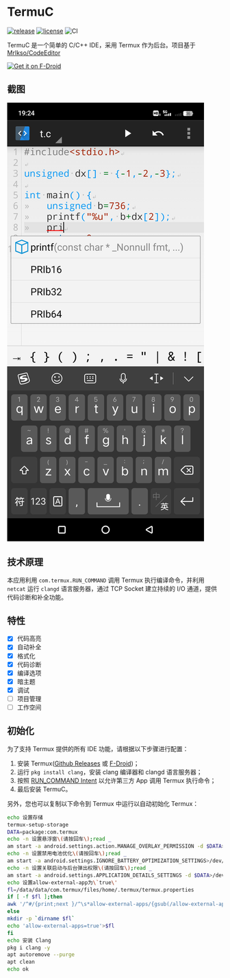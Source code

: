 # TermuC

[![release](https://img.shields.io/github/release/RainbowC0/TermuC.svg)](https://github.com/RainbowC0/TermuC/releases/) [![license](https://img.shields.io/github/license/RainbowC0/TermuC.svg)](https://github.com/RainbowC0/TermuC/blob/master/LICENSE.md) ![CI](https://github.com/RainbowC0/TermuC/actions/workflows/build-debug.yml/badge.svg?event=push)

TermuC 是一个简单的 C/C++ IDE，采用 Termux 作为后台。项目基于 [MrIkso/CodeEditor](//github.com/MrIkso/CodeEditor)

[<img src="https://fdroid.gitlab.io/artwork/badge/get-it-on.png"
    alt="Get it on F-Droid"
    height="80">](https://f-droid.org/packages/cn.rbc.termuc)

## 截图

![1](fastlane/metadata/android/en-US/images/phoneScreenshots/1.jpg)

## 技术原理

本应用利用 `com.termux.RUN_COMMAND` 调用 Termux 执行编译命令，并利用 `netcat` 运行 `clangd` 语言服务器，通过 TCP Socket 建立持续的 I/O 通道，提供代码诊断和补全功能。

## 特性

- [x] 代码高亮
- [x] 自动补全
- [x] 格式化
- [x] 代码诊断
- [x] 编译选项
- [x] 暗主题
- [x] 调试
- [ ] 项目管理
- [ ] 工作空间

## 初始化

为了支持 Termux 提供的所有 IDE 功能，请根据以下步骤进行配置：

1. 安装 Termux([Github Releases](https://github.com/termux/termux-app/releases) 或 [F-Droid](https://f-droid.org/packages/com.termux))；
2. 运行 `pkg install clang`，安装 clang 编译器和 clangd 语言服务器；
3. 按照 [RUN_COMMAND Intent](https://github.com/termux/termux-app/wiki/RUN_COMMAND-Intent#setup-instructions) 以允许第三方 App 调用 Termux 执行命令；
4. 最后安装 TermuC。

另外，您也可以复制以下命令到 Termux 中运行以自动初始化 Termux：

```bash
echo 设置存储
termux-setup-storage
DATA=package:com.termux
echo -n 设置悬浮窗\(请按回车\);read _
am start -a android.settings.action.MANAGE_OVERLAY_PERMISSION -d $DATA>/dev/null
echo -n 设置禁用电池优化\(请按回车\);read _
am start -a android.settings.IGNORE_BATTERY_OPTIMIZATION_SETTINGS>/dev/null
echo -n 设置关联启动与后台弹出权限\(请按回车\);read _
am start -a android.settings.APPLICATION_DETAILS_SETTINGS -d $DATA>/dev/null
echo 设置allow-external-app为\`true\'
fl=/data/data/com.termux/files/home/.termux/termux.properties
if [ -f $fl ];then
awk '/^#/{print;next }/^\s*allow-external-apps/{gsub(/allow-external-apps.*/,"allow-external-apps=true");found=1}{print $0}END{if(!found)print "allow-external-apps=true"}' $fl>$TMPDIR/a.tmp && mv $TMPDIR/a.tmp $fl
else
mkdir -p `dirname $fl`
echo 'allow-external-apps=true'>$fl
fi
echo 安装 Clang
pkg i clang -y
apt autoremove --purge
apt clean
echo ok
```